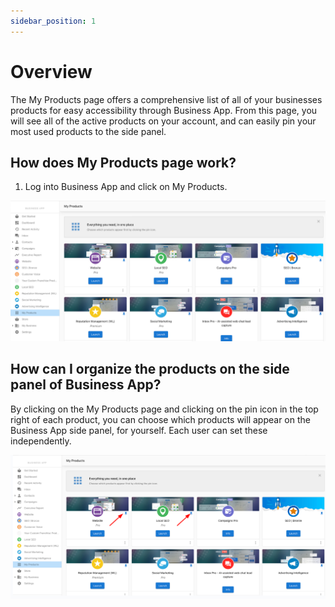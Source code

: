 ```yaml
---
sidebar_position: 1
---
```


# Overview

The My Products page offers a comprehensive list of all of your businesses products for easy accessibility through Business App. From this page, you will see all of the active products on your account, and can easily pin your most used products to the side panel.

## How does My Products page work?

1. Log into Business App and click on My Products.

![](./img/my_products.png)

## How can I organize the products on the side panel of Business App?

By clicking on the My Products page and clicking on the pin icon in the top right of each product, you can choose which products will appear on the Business App side panel, for yourself. Each user can set these independently. 

 ![](./img/organize.png)